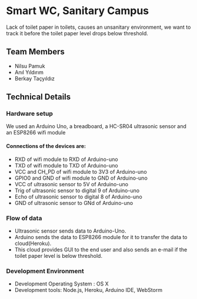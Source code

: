 
# Smart WC, Sanitary Campus

Lack of toilet paper in toilets, causes an unsanitary environment, we want to track it before the toilet paper level drops below threshold.


## Team Members

* Nilsu Pamuk
* Anıl Yıldırım
* Berkay Taçyıldız 

## Technical Details

### Hardware setup
 We used an Arduino Uno, a breadboard, a HC-SR04 ultrasonic sensor and an ESP8266 wifi module
#### Connections of the devices are:
* RXD of wifi module to RXD of Arduino-uno
* TXD of wifi module to TXD of Arduino-uno
* VCC and CH_PD of wifi module to 3V3 of Arduino-uno
* GPIO0 and GND of wifi module to GND of Arduino-uno
* VCC of ultrasonic sensor to 5V of Arduino-uno
* Trig of ultrasonic sensor to digital 9 of Arduino-uno
* Echo of ultrasonic sensor to digital 8 of Arduino-uno
* GND of ultrasonic sensor to GNd of Arduino-uno

### Flow of data 
* Ultrasonic sensor sends data to Arduino-Uno. 
* Arduino sends the data to ESP8266 module for it to transfer the data to cloud(Heroku).
* This cloud provides GUI to the end user and also sends an e-mail if the toilet paper level is below threshold.

### Development Environment
* Development Operating System : OS X 
* Development tools:  Node.js, Heroku, Arduino IDE, WebStorm
